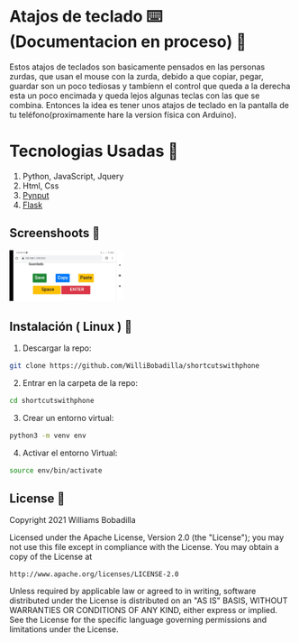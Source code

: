 # Atajos de teclado :keyboard: (Documentacion en proceso) :rocket:

Estos atajos de teclados son basicamente pensados en las personas zurdas, que usan el mouse con la zurda, debido a que copiar, pegar, guardar son un poco tediosas y tambíenn el control que queda a la derecha esta un poco encimada y queda lejos algunas teclas con las que se combina. Entonces la idea es tener unos atajos de teclado en la pantalla de tu teléfono(proximamente hare la version física con Arduino).

# Tecnologias Usadas :wrench:

1. Python, JavaScript, Jquery
2. Html, Css
3. [Pynput](https://pynput.readthedocs.io/en/latest/index.html)
4. [Flask](https://flask.palletsprojects.com/en/1.1.x/)

## Screenshoots :iphone:

<p float="left">
<img src="https://github.com/WilliBobadilla/shortcutswithphone/blob/master/screenshoots/1.jpeg"  width="40%" height="25%" />
</p>

## Instalación ( Linux ) :dvd:

1. Descargar la repo:

```bash
git clone https://github.com/WilliBobadilla/shortcutswithphone
```

2. Entrar en la carpeta de la repo:

```bash
cd shortcutswithphone
```

3. Crear un entorno virtual:

```bash
python3 -m venv env
```

4. Activar el entorno Virtual:

```bash
source env/bin/activate
```

## License :page_facing_up:

Copyright 2021 Williams Bobadilla

Licensed under the Apache License, Version 2.0 (the "License");
you may not use this file except in compliance with the License.
You may obtain a copy of the License at

    http://www.apache.org/licenses/LICENSE-2.0

Unless required by applicable law or agreed to in writing, software
distributed under the License is distributed on an "AS IS" BASIS,
WITHOUT WARRANTIES OR CONDITIONS OF ANY KIND, either express or implied.
See the License for the specific language governing permissions and
limitations under the License.
